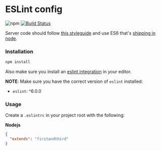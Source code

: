 # ESLint config

![npm](https://img.shields.io/npm/v/eslint-config-firstandthird.svg) [![Build Status](https://travis-ci.org/firstandthird/eslint-config-firstandthird.svg?branch=master)](https://travis-ci.org/firstandthird/eslint-config-firstandthird)

Server code should follow [this styleguide](https://github.com/airbnb/javascript) and use ES6 that's [shipping in node](http://node.green).

### Installation

```sh
npm install
```

Also make sure you install an [eslint integration](http://eslint.org/docs/user-guide/integrations) in your editor.

**NOTE**: Make sure you have the correct version of `eslint` installed:

  - `eslint`: ^6.0.0

### Usage

Create a `.eslintrc` in your project root with the following:

**Nodejs**
```json
{
  "extends": "firstandthird"
}
```
